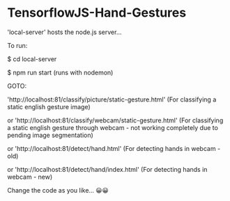 # TensorflowJS-Hand-Gestures
'local-server' hosts the node.js server... 

To run:

$ cd local-server

$ npm run start (runs with nodemon)

GOTO:

   'http://localhost:81/classify/picture/static-gesture.html' (For classifying a static english gesture image)
   
or 'http://localhost:81/classify/webcam/static-gesture.html' (For classifying a static english gesture through webcam - not working completely due to pending image segmentation)

or 'http://localhost:81/detect/hand.html' (For detecting hands in webcam - old)

or 'http://localhost:81/detect/hand/index.html' (For detecting hands in webcam - new)

Change the code as you like... 😀😀
